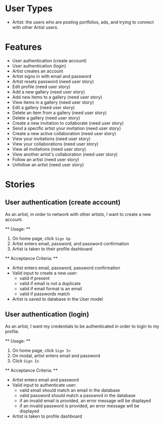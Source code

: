# User Types
* Artist: the users who are posting portfolios, ads, and trying to connect with other Artist users.

# Features
* User authentication (create account)
* User authentication (login)
* Artist creates an account
* Artist signs in with email and password
* Artist resets password (need user story)
* Edit profile (need user story)
* Add a new gallery (need user story)
* Add new items to a gallery (need user story)
* View items in a gallery (need user story)
* Edit a gallery (need user story)
* Delete an item from a gallery (need user story)
* Delete a gallery (need user story)
* Create a new invitation to collaborate (need user story)
* Send a specific artist your invitation (need user story)
* Create a new active collaboration (need user story)
* View your invitations (need user story)
* View your collaborations (need user story)
* View all invitations (need user story)
* View another artist's collaboration (need user story)
* Follow an artist (need user story)
* Unfollow an artist (need user story)

# Stories

## User authentication (create account)

As an artist,
in order to network with other artists,
I want to create a new account.

** Usage: **
1. On home page, click `Sign Up`
2. Artist enters email, password, and password confirmation
3. Artist is taken to their profile dashboard

** Acceptance Criteria: **
* Artist enters email, password, password confirmation
* Valid input to create a new user:
  * valid if present
  * valid if email is not a duplicate
  * valid if email format is an email
  * valid if passwords match
* Artist is saved to database in the User model

## User authentication (login)

As an artist,
I want my credentials to be authenticated
in order to login to my profile.

** Usage: **
1. On home page, click `Sign In`
2. On modal, artist enters email and password
3. Click `Sign In`

** Acceptance Criteria: **
* Artist enters email and password
* Valid input to authenticate user:
  * valid email should match an email in the database
  * valid password should match a password in the database
  * if an invalid email is provided, an error message will be displayed
  * if an invalid password is provided, an error message will be displayed
* Artist is taken to profile dashboard
